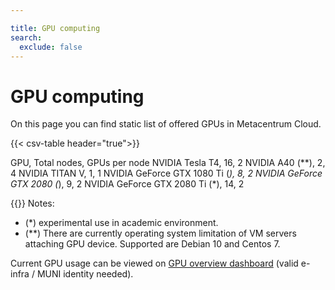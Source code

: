 ```yaml
---

title: GPU computing
search:
  exclude: false
---
```


# GPU computing

On this page you can find static list of offered GPUs in Metacentrum Cloud.

{{< csv-table header="true">}}

GPU, Total nodes, GPUs per node
NVIDIA Tesla T4, 16, 2
NVIDIA A40 (**), 2, 4
NVIDIA TITAN V, 1, 1
NVIDIA GeForce GTX 1080 Ti (*), 8, 2
NVIDIA GeForce GTX 2080 (*), 9, 2
NVIDIA GeForce GTX 2080 Ti (*), 14, 2

{{</csv-table>}}
Notes:
- (*) experimental use in academic environment.
- (**) There are currently operating system limitation of VM servers attaching GPU device. Supported are Debian 10 and Centos 7.

Current GPU usage can be viewed on [GPU overview dashboard](https://grafana1.cloud.muni.cz/d/J66duZjnk/openstack-gpu-resource-overview) (valid e-infra / MUNI identity needed).
